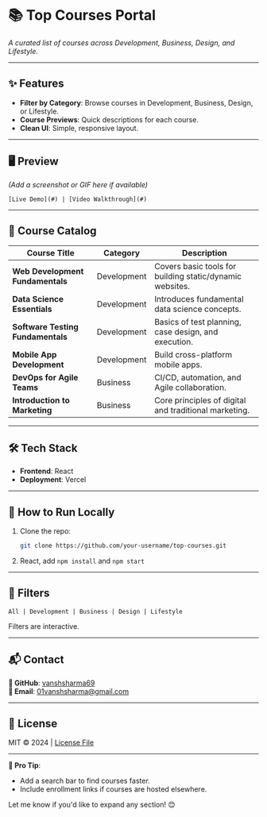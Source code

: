 # **📚 Top Courses Portal**  
*A curated list of courses across Development, Business, Design, and Lifestyle.*  

---

## **✨ Features**  
- **Filter by Category**: Browse courses in Development, Business, Design, or Lifestyle.  
- **Course Previews**: Quick descriptions for each course.  
- **Clean UI**: Simple, responsive layout.  

---

## **🖥️ Preview**  
*(Add a screenshot or GIF here if available)*  
```plaintext
[Live Demo](#) | [Video Walkthrough](#)
```

---

## **📌 Course Catalog**  
| Course Title | Category | Description |  
|--------------|----------|-------------|  
| **Web Development Fundamentals** | Development | Covers basic tools for building static/dynamic websites. |  
| **Data Science Essentials** | Development | Introduces fundamental data science concepts. |  
| **Software Testing Fundamentals** | Development | Basics of test planning, case design, and execution. |  
| **Mobile App Development** | Development | Build cross-platform mobile apps. |  
| **DevOps for Agile Teams** | Business | CI/CD, automation, and Agile collaboration. |  
| **Introduction to Marketing** | Business | Core principles of digital and traditional marketing. |  

---

## **🛠️ Tech Stack**  
- **Frontend**: React  
- **Deployment**: Vercel  

---

## **🚀 How to Run Locally**  
1. Clone the repo:  
   ```sh
   git clone https://github.com/your-username/top-courses.git
   ```  
2.  React, add `npm install` and `npm start`

---

## **📝 Filters**  
```plaintext
All | Development | Business | Design | Lifestyle
```  
Filters are interactive.

---

## **📬 Contact**  
**🔗 GitHub**: [vanshsharma69](https://github.com/vanshsharma69)  
**📧 Email**: 01vanshsharma@gmail.com

---

## **📜 License**  
MIT © 2024 | [License File](LICENSE)  

---

**🌟 Pro Tip**:  
- Add a search bar to find courses faster.  
- Include enrollment links if courses are hosted elsewhere.  

Let me know if you'd like to expand any section! 😊